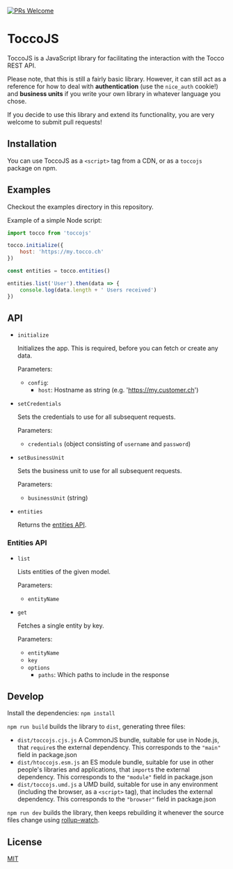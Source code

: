 [![PRs Welcome](https://img.shields.io/badge/PRs-welcome-brightgreen.svg?style=flat-square)](http://makeapullrequest.com)

# ToccoJS

ToccoJS is a JavaScript library for facilitating the interaction with the Tocco REST API.

Please note, that this is still a fairly basic library. However, it can still act as a reference for how to deal with **authentication** (use the `nice_auth` cookie!) and **business units** if you write your own library in whatever language you chose.

If you decide to use this library and extend its functionality, you are very welcome to submit pull requests!

## Installation

You can use ToccoJS as a `<script>` tag from a CDN, or as a `toccojs` package on npm.

## Examples

Checkout the examples directory in this repository.

Example of a simple Node script:

```javascript
import tocco from 'toccojs'

tocco.initialize({
    host: 'https://my.tocco.ch'
})

const entities = tocco.entities()

entities.list('User').then(data => {
    console.log(data.length + ' Users received')
})
```

## API

- `initialize`

  Initializes the app. This is required, before you can fetch or create any data.

  Parameters:
    - `config`:
      - `host`: Hostname as string (e.g. 'https://my.customer.ch')

- `setCredentials`

  Sets the credentials to use for all subsequent requests.
  
  Parameters:
  - `credentials` (object consisting of `username` and `password`)
  
- `setBusinessUnit`
  
  Sets the business unit to use for all subsequent requests.
    
  Parameters:
  - `businessUnit` (string)
    
- `entities`

  Returns the [entities API](#entities-api).

### Entities API

- `list`

  Lists entities of the given model.
  
  Parameters:
  - `entityName`
  
- `get`

  Fetches a single entity by key.
  
  Parameters:
  - `entityName`
  - `key`
  - `options`
    - `paths`: Which paths to include in the response

## Develop

Install the dependencies: `npm install`

`npm run build` builds the library to `dist`, generating three files:

* `dist/toccojs.cjs.js`
    A CommonJS bundle, suitable for use in Node.js, that `require`s the external dependency. This corresponds to the `"main"` field in package.json
* `dist/htoccojs.esm.js`
    an ES module bundle, suitable for use in other people's libraries and applications, that `import`s the external dependency. This corresponds to the `"module"` field in package.json
* `dist/toccojs.umd.js`
    a UMD build, suitable for use in any environment (including the browser, as a `<script>` tag), that includes the external dependency. This corresponds to the `"browser"` field in package.json

`npm run dev` builds the library, then keeps rebuilding it whenever the source files change using [rollup-watch](https://github.com/rollup/rollup-watch).

## License

[MIT](LICENSE)
